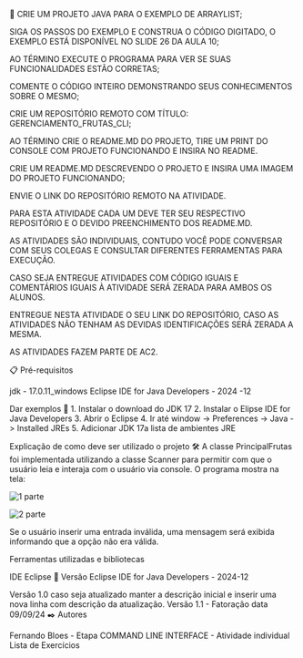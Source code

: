 🚀 CRIE UM PROJETO JAVA PARA O EXEMPLO DE ARRAYLIST;

SIGA OS PASSOS DO EXEMPLO E CONSTRUA O CÓDIGO DIGITADO, O EXEMPLO ESTÁ DISPONÍVEL NO SLIDE 26 DA AULA 10;

AO TÉRMINO EXECUTE O PROGRAMA PARA VER SE SUAS FUNCIONALIDADES ESTÃO CORRETAS;

COMENTE O CÓDIGO INTEIRO DEMONSTRANDO SEUS CONHECIMENTOS SOBRE O MESMO;

CRIE UM REPOSITÓRIO REMOTO COM TÍTULO: GERENCIAMENTO_FRUTAS_CLI;

AO TÉRMINO CRIE O README.MD DO PROJETO, TIRE UM PRINT DO CONSOLE COM PROJETO FUNCIONANDO E INSIRA NO README.

CRIE UM README.MD DESCREVENDO O PROJETO E INSIRA UMA IMAGEM DO PROJETO FUNCIONANDO;

ENVIE O LINK DO REPOSITÓRIO REMOTO NA ATIVIDADE.

PARA ESTA ATIVIDADE CADA UM DEVE TER SEU RESPECTIVO REPOSITÓRIO E O DEVIDO PREENCHIMENTO DOS README.MD.

AS ATIVIDADES SÃO INDIVIDUAIS, CONTUDO VOCÊ PODE CONVERSAR COM SEUS COLEGAS E CONSULTAR DIFERENTES FERRAMENTAS PARA EXECUÇÃO.

CASO SEJA ENTREGUE ATIVIDADES COM CÓDIGO IGUAIS E COMENTÁRIOS IGUAIS À ATIVIDADE SERÁ ZERADA PARA AMBOS OS ALUNOS.

ENTREGUE NESTA ATIVIDADE O SEU LINK DO REPOSITÓRIO, CASO AS ATIVIDADES NÃO TENHAM AS DEVIDAS IDENTIFICAÇÕES SERÁ ZERADA A MESMA.

AS ATIVIDADES FAZEM PARTE DE AC2.

📋 Pré-requisitos

jdk - 17.0.11_windows Eclipse IDE for Java Developers - 2024 -12

Dar exemplos 🔧 1. Instalar o download do JDK 17 2. Instalar o Elipse IDE for Java Developers 3. Abrir o Eclipse 4. Ir até window -> Preferences -> Java -> Installed JREs 5. Adicionar JDK 17a lista de ambientes JRE

Explicação de como deve ser utilizado o projeto 🛠️ A classe PrincipalFrutas foi implementada utilizando a classe Scanner para permitir com que o usuário leia e interaja com o usuário via console. O programa mostra na tela: 

![1 parte](https://github.com/user-attachments/assets/b2056857-7a74-4b4c-ac8f-6d78beb225aa)

![2 parte](https://github.com/user-attachments/assets/642b5f8e-c78d-44a0-8d69-1d79360bf474)






Se o usuário inserir uma entrada inválida, uma mensagem será exibida informando que a opção não era válida.

Ferramentas utilizadas e bibliotecas

IDE Eclipse 📌 Versão Eclipse IDE for Java Developers - 2024-12

Versão 1.0 caso seja atualizado manter a descrição inicial e inserir uma nova linha com descrição da atualização. Versão 1.1 - Fatoração data 09/09/24 ✒️ Autores

Fernando Bloes - Etapa COMMAND LINE INTERFACE - Atividade individual Lista de Exercícios 

